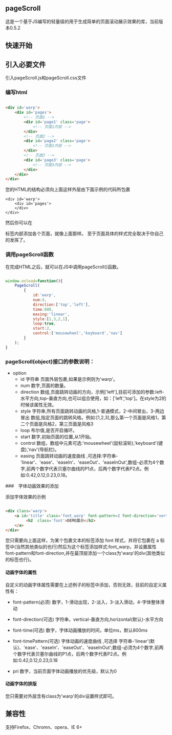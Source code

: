 ## pageScroll

这是一个基于JS编写的轻量级的用于生成简单的页面滚动展示效果的库，当前版本0.5.2


## 快速开始

## 引入必要文件

引入pageScroll.js和pageScroll.css文件


### 编写html

``` html

<div id='warp'>
	<div id='pages'>
		<!-- 页面1 -->
		<div id='page1' class='page'>
			<!-- 页面1内容 -->
		</div>
		<!-- 页面2 -->
		<div id='page2' class='page'>
			<!-- 页面1内容 -->
		</div>
		<!-- 页面3 -->
		<div id='page3' class='page'>
			<!-- 页面3内容 -->
		</div>
	</div>
</div>

```

您的HTML的结构必须向上面这样外层由下面示例的代码所包裹

```
<div id='warp'>
	<div id='pages'>
	</div>
</div>	

```

然后你可以在<div id='pages'></div>标签内部添加各个页面，就像上面那样。
至于页面具体的样式完全取决于你自己的发挥了。

### 调用pageScroll函数

在完成HTML之后，就可以在JS中调用pageScroll()函数。

``` js

window.onload=function(){
	PageScroll(
		{
			id:'warp',
			num:4,
			direction:['top','left'],
			time:800,
		    easing:'linear',
			style:[1,3,2,1],
			loop:true,
			start:2,
			control:['mousewheel','keyboard','nav']		
		}
	);
}

```

### pageScroll(object)接口的参数说明：

- option
	- id 字符串 页面外层包裹,如果是示例则为'warp'。
	- num 数字,页面的数量。
	- direction 数组,页面跳转动画的方向，示例['left'],目前可添加的参数:left-水平方向,top-垂直方向,也可以组合使用，如：['left','top']。在style为2的时候该属性无效。
	- style 字符串,所有页面跳转动画的风格,1-普通模式，2-中间冒出，3-两边冒出
数组,指定页面的跳转风格。例如:[1,2,3],那么第一个页面是风格1，第二个页面是风格2，第三页面是风格3
	- loop 布尔值,是否开启循环。
	- start 数字,初始页面的位置,从1开始。
	- control 数组，数组中元素可选:'mousewheel'(鼠标滚轮),'keyboard'(键盘),'nav'(导航栏)。
	- easing 页面跳转动画的速度曲线 ,可选择:字符串-'linear'、'ease'、'easeIn'、'easeOut'、'easeInOut',数组-必须为4个数字,前两个数字代表贝塞尔曲线的P1点，后两个数字代表P2点。例如:0.42,0.12,0.23,0.18。

###　字体动画效果的添加

添加字体效果的示例

``` html

<div class='warp'>
	<a id='title' class='font_warp' font-pattern=2 font-direction='vertical' pri=1>
		 <h2  class='font'>DEMO展示</h2>
	</a>
</div>
```

您只需要向上面这样，为某个包裹文本的标签添加 font 样式，并将它包裹在 a 标签中(当然其他类似的也行)然后为这个标签添加样式:font_warp，并设置属性font-pattern和font-direction,并在最顶层添加一个class为'warp'的div(其他类似的标签也行)。

#### 动画字体的属性

自定义的动画字体属性需要在上述例子的<a>标签中添加，否则无效，目前的自定义属性有：

- font-pattern(必须)  数字，1-滑动出现，2-淡入，3-淡入滑动，4-字体整体滑动

- font-direction(可选) 字符串，vertical-垂直方向,horizontal(默认)-水平方向

- font-time(可选) 数字，字体动画播放的时间，单位ms，默认800ms

- font-timePattern(可选) 字体动画的速度曲线 ,可选择 字符串-'linear'(默认)、'ease'、'easeIn'、'easeOut'、'easeInOut';数组-必须为4个数字,前两个数字代表贝塞尔曲线的P1点，后两个数字代表P2点。例如:0.42,0.12,0.23,0.18
 	
- pri 数字，当前页面字体动画播放的优先级，默认为0


#### 动画字体的排版

您只需要对外层含有class为'warp'的div设置样式即可。

## 兼容性

支持Firefox、Chromn、opera、IE 6+
